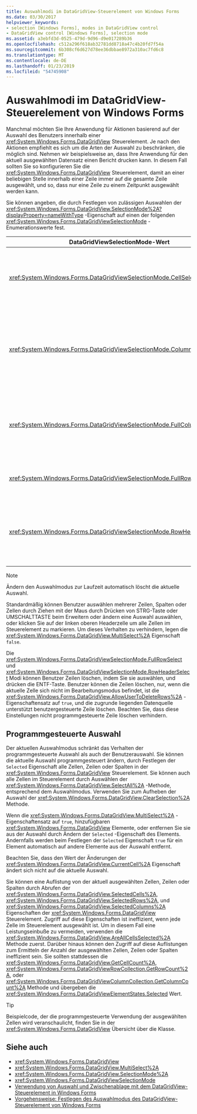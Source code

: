 ```yaml
---
title: Auswahlmodi im DataGridView-Steuerelement von Windows Forms
ms.date: 03/30/2017
helpviewer_keywords:
- selection [Windows Forms], modes in DataGridView control
- DataGridView control [Windows Forms], selection mode
ms.assetid: a3ebfd3d-0525-479d-9d96-d9e017289b36
ms.openlocfilehash: c512a296f618ab32781dd8718a47c4b20fd7f54a
ms.sourcegitcommit: 6b308cf6d627d78ee36dbbae8972a310ac7fd6c8
ms.translationtype: MT
ms.contentlocale: de-DE
ms.lasthandoff: 01/23/2019
ms.locfileid: "54745908"
---
```

# <a name="selection-modes-in-the-windows-forms-datagridview-control"></a>Auswahlmodi im DataGridView-Steuerelement von Windows Forms
Manchmal möchten Sie Ihre Anwendung für Aktionen basierend auf der Auswahl des Benutzers innerhalb einer <xref:System.Windows.Forms.DataGridView> Steuerelement. Je nach den Aktionen empfiehlt es sich um die Arten der Auswahl zu beschränken, die möglich sind. Nehmen wir beispielsweise an, dass Ihre Anwendung für den aktuell ausgewählten Datensatz einen Bericht drucken kann. In diesem Fall sollten Sie so konfigurieren Sie die <xref:System.Windows.Forms.DataGridView> Steuerelement, damit an einer beliebigen Stelle innerhalb einer Zeile immer auf die gesamte Zeile ausgewählt, und so, dass nur eine Zeile zu einem Zeitpunkt ausgewählt werden kann.  
  
 Sie können angeben, die durch Festlegen von zulässigen Auswahlen der <xref:System.Windows.Forms.DataGridView.SelectionMode%2A?displayProperty=nameWithType> -Eigenschaft auf einen der folgenden <xref:System.Windows.Forms.DataGridViewSelectionMode> -Enumerationswerte fest.  
  
|DataGridViewSelectionMode-Wert|Beschreibung|  
|-------------------------------------|-----------------|  
|<xref:System.Windows.Forms.DataGridViewSelectionMode.CellSelect>|Klicken Sie auf eine Zelle wird ausgewählt. Zeilen- und Spaltenüberschriften können nicht für die Auswahl verwendet werden.|  
|<xref:System.Windows.Forms.DataGridViewSelectionMode.ColumnHeaderSelect>|Klicken Sie auf eine Zelle wird ausgewählt. Klicken Sie auf eine Spaltenüberschrift, wählt die gesamte Spalte. Spaltenüberschriften können nicht für die Sortierung verwendet werden.|  
|<xref:System.Windows.Forms.DataGridViewSelectionMode.FullColumnSelect>|Klicken Sie auf eine Zelle oder einen Spaltenheader, wählt die gesamte Spalte. Spaltenüberschriften können nicht für die Sortierung verwendet werden.|  
|<xref:System.Windows.Forms.DataGridViewSelectionMode.FullRowSelect>|Klicken Sie auf eine Zelle oder einen Zeilenheader wird die gesamte Zeile ausgewählt.|  
|<xref:System.Windows.Forms.DataGridViewSelectionMode.RowHeaderSelect>|Auswahl-Standardmodus. Klicken Sie auf eine Zelle wird ausgewählt. Klicken Sie auf einen Zeilenheader wird die gesamte Zeile ausgewählt.|  
  
> [!NOTE]
>  Ändern den Auswahlmodus zur Laufzeit automatisch löscht die aktuelle Auswahl.  
  
 Standardmäßig können Benutzer auswählen mehrerer Zeilen, Spalten oder Zellen durch Ziehen mit der Maus durch Drücken von STRG-Taste oder UMSCHALTTASTE beim Erweitern oder ändern eine Auswahl auswählen, oder klicken Sie auf der linken oberen Headerzelle um alle Zellen im Steuerelement zu markieren. Um dieses Verhalten zu verhindern, legen die <xref:System.Windows.Forms.DataGridView.MultiSelect%2A> Eigenschaft `false`.  
  
 Die <xref:System.Windows.Forms.DataGridViewSelectionMode.FullRowSelect> und <xref:System.Windows.Forms.DataGridViewSelectionMode.RowHeaderSelect> Modi können Benutzer Zeilen löschen, indem Sie sie auswählen, und drücken die ENTF-Taste. Benutzer können die Zeilen löschen, nur, wenn die aktuelle Zelle sich nicht im Bearbeitungsmodus befindet, ist die <xref:System.Windows.Forms.DataGridView.AllowUserToDeleteRows%2A> -Eigenschaftensatz auf `true`, und die zugrunde liegenden Datenquelle unterstützt benutzergesteuerte Zeile löschen. Beachten Sie, dass diese Einstellungen nicht programmgesteuerte Zeile löschen verhindern.  
  
## <a name="programmatic-selection"></a>Programmgesteuerte Auswahl  
 Der aktuellen Auswahlmodus schränkt das Verhalten der programmgesteuerte Auswahl als auch der Benutzerauswahl. Sie können die aktuelle Auswahl programmgesteuert ändern, durch Festlegen der `Selected` Eigenschaft alle Zellen, Zeilen oder Spalten in der <xref:System.Windows.Forms.DataGridView> Steuerelement. Sie können auch alle Zellen im Steuerelement durch Auswählen der <xref:System.Windows.Forms.DataGridView.SelectAll%2A> -Methode, entsprechend dem Auswahlmodus. Verwenden Sie zum Aufheben der Auswahl der <xref:System.Windows.Forms.DataGridView.ClearSelection%2A> Methode.  
  
 Wenn die <xref:System.Windows.Forms.DataGridView.MultiSelect%2A> -Eigenschaftensatz auf `true`, hinzufügbaren <xref:System.Windows.Forms.DataGridView> Elemente, oder entfernen Sie sie aus der Auswahl durch Ändern der `Selected` -Eigenschaft des Elements. Andernfalls werden beim Festlegen der `Selected` Eigenschaft `true` für ein Element automatisch auf andere Elemente aus der Auswahl entfernt.  
  
 Beachten Sie, dass den Wert der Änderungen der <xref:System.Windows.Forms.DataGridView.CurrentCell%2A> Eigenschaft ändert sich nicht auf die aktuelle Auswahl.  
  
 Sie können eine Auflistung von der aktuell ausgewählten Zellen, Zeilen oder Spalten durch Abrufen der <xref:System.Windows.Forms.DataGridView.SelectedCells%2A>, <xref:System.Windows.Forms.DataGridView.SelectedRows%2A>, und <xref:System.Windows.Forms.DataGridView.SelectedColumns%2A> Eigenschaften der <xref:System.Windows.Forms.DataGridView> Steuerelement. Zugriff auf diese Eigenschaften ist ineffizient, wenn jede Zelle im Steuerelement ausgewählt ist. Um in diesem Fall eine Leistungseinbuße zu vermeiden, verwenden die <xref:System.Windows.Forms.DataGridView.AreAllCellsSelected%2A> Methode zuerst. Darüber hinaus können den Zugriff auf diese Auflistungen zum Ermitteln der Anzahl der ausgewählten Zellen, Zeilen oder Spalten ineffizient sein. Sie sollten stattdessen die <xref:System.Windows.Forms.DataGridView.GetCellCount%2A>, <xref:System.Windows.Forms.DataGridViewRowCollection.GetRowCount%2A>, oder <xref:System.Windows.Forms.DataGridViewColumnCollection.GetColumnCount%2A> Methode und übergeben die <xref:System.Windows.Forms.DataGridViewElementStates.Selected> Wert.  
  
> [!TIP]
>  Beispielcode, der die programmgesteuerte Verwendung der ausgewählten Zellen wird veranschaulicht, finden Sie in der <xref:System.Windows.Forms.DataGridView> Übersicht über die Klasse.  
  
## <a name="see-also"></a>Siehe auch
- <xref:System.Windows.Forms.DataGridView>
- <xref:System.Windows.Forms.DataGridView.MultiSelect%2A>
- <xref:System.Windows.Forms.DataGridView.SelectionMode%2A>
- <xref:System.Windows.Forms.DataGridViewSelectionMode>
- [Verwendung von Auswahl und Zwischenablage mit dem DataGridView-Steuerelement in Windows Forms](../../../../docs/framework/winforms/controls/selection-and-clipboard-use-with-the-windows-forms-datagridview-control.md)
- [Vorgehensweise: Festlegen des Auswahlmodus des DataGridView-Steuerelement von Windows Forms](../../../../docs/framework/winforms/controls/how-to-set-the-selection-mode-of-the-windows-forms-datagridview-control.md)
